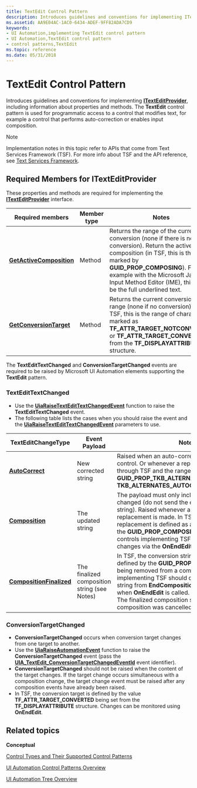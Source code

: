 ```yaml
---
title: TextEdit Control Pattern
description: Introduces guidelines and conventions for implementing ITextEditProvider, including information about properties and methods.
ms.assetid: AA9E04AC-1AC0-6434-ADEF-9FF82ADA7CD9
keywords:
- UI Automation,implementing TextEdit control pattern
- UI Automation,TextEdit control pattern
- control patterns,TextEdit
ms.topic: reference
ms.date: 05/31/2018
---
```


# TextEdit Control Pattern

Introduces guidelines and conventions for implementing [**ITextEditProvider**](/windows/desktop/api/uiautomationcore/nn-uiautomationcore-itexteditprovider), including information about properties and methods. The **TextEdit** control pattern is used for programmatic access to a control that modifies text, for example a control that performs auto-correction or enables input composition.

> [!Note]  
> Implementation notes in this topic refer to APIs that come from Text Services Framework (TSF). For more info about TSF and the API reference, see [Text Services Framework](/windows/desktop/TSF/text-services-framework).

 

## Required Members for **ITextEditProvider**

These properties and methods are required for implementing the [**ITextEditProvider**](/windows/desktop/api/uiautomationcore/nn-uiautomationcore-itexteditprovider) interface.



| Required members                                                              | Member type | Notes                                                                                                                                                                                                                                                                                   |
|-------------------------------------------------------------------------------|-------------|-----------------------------------------------------------------------------------------------------------------------------------------------------------------------------------------------------------------------------------------------------------------------------------------|
| [**GetActiveComposition**](/windows/desktop/api/UIAutomationCore/nf-uiautomationcore-itexteditprovider-getactivecomposition) | Method      | Returns the range of the current conversion (none if there is no conversion). Return the active composition (in TSF, this is the range marked by **GUID\_PROP\_COMPOSING**). For example with the Microsoft Japanese Input Method Editor (IME), this would be the full underlined text. |
| [**GetConversionTarget**](/windows/desktop/api/UIAutomationCore/nf-uiautomationcore-itexteditprovider-getconversiontarget)   | Method      | Returns the current conversion target range (none if no conversion). In TSF, this is the range of characters marked as **TF\_ATTR\_TARGET\_NOTCONVERTED** or **TF\_ATTR\_TARGET\_CONVERTED** from the **TF\_DISPLAYATTRIBUTE** structure.                                               |



 

The **TextEditTextChanged** and **ConversionTargetChanged** events are required to be raised by Microsoft UI Automation elements supporting the **TextEdit** pattern.

### **TextEditTextChanged**

-   Use the [**UiaRaiseTextEditTextChangedEvent**](/windows/desktop/api/UIAutomationCoreApi/nf-uiautomationcoreapi-uiaraisetextedittextchangedevent) function to raise the **TextEditTextChanged** event.
-   The following table lists the cases when you should raise the event and the [**UiaRaiseTextEditTextChangedEvent**](/windows/desktop/api/UIAutomationCoreApi/nf-uiautomationcoreapi-uiaraisetextedittextchangedevent) parameters to use.



| TextEditChangeType                                            | Event Payload                                | Notes                                                                                                                                                                                                                                                                                                                                                                                        |
|---------------------------------------------------------------|----------------------------------------------|----------------------------------------------------------------------------------------------------------------------------------------------------------------------------------------------------------------------------------------------------------------------------------------------------------------------------------------------------------------------------------------------|
| [**AutoCorrect**](/windows/desktop/api/UIAutomationCore/ne-uiautomationcore-texteditchangetype)          | New corrected string                         | Raised when an auto-correction is made by the control. Or whenever a replacement is made through TSF and the range has a **GUID\_PROP\_TKB\_ALTERNATES** value of **TKB\_ALTERNATES\_AUTOCORRECTION\_APPLIED**.<br/>                                                                                                                                                                   |
| [**Composition**](/windows/desktop/api/UIAutomationCore/ne-uiautomationcore-texteditchangetype)          | The updated string                           | The payload must only include the characters that changed (do not send the entire composition string). Raised whenever a composition replacement is made. In TSF, a composition replacement is defined as a replacement that has the **GUID\_PROP\_COMPOSING** flag set. Edit controls implementing TSF can monitor for these changes via the **OnEndEdit** notification.<br/>         |
| [**CompositionFinalized**](/windows/desktop/api/UIAutomationCore/ne-uiautomationcore-texteditchangetype) | The finalized composition string (see Notes) | In TSF, the conversion string being finalized is defined by the **GUID\_PROP\_COMPOSING** flag being removed from a composition. Edit controls implementing TSF should determine the finalized string from **EndComposition** and raise the event when **OnEndEdit** is called.<br/> The finalized composition string may be empty if composition was cancelled or deleted.<br/> |



 

### **ConversionTargetChanged**

-   **ConversionTargetChanged** occurs when conversion target changes from one target to another.
-   Use the [**UiaRaiseAutomationEvent**](/windows/desktop/api/UIAutomationCoreApi/nf-uiautomationcoreapi-uiaraiseautomationevent) function to raise the **ConversionTargetChanged** event (pass the [**UIA\_TextEdit\_ConversionTargetChangedEventId**](https://www.bing.com/search?q=**UIA\_TextEdit\_ConversionTargetChangedEventId**) event identifier).
-   **ConversionTargetChanged** should not be raised when the content of the target changes. If the target change occurs simultaneous with a composition change, the target change event must be raised after any composition events have already been raised.
-   In TSF, the conversion target is defined by the value **TF\_ATTR\_TARGET\_CONVERTED** being set from the **TF\_DISPLAYATTRIBUTE** structure. Changes can be monitored using **OnEndEdit**.

## Related topics

<dl> <dt>

**Conceptual**
</dt> <dt>

[Control Types and Their Supported Control Patterns](uiauto-controlpatternmapping.md)
</dt> <dt>

[UI Automation Control Patterns Overview](uiauto-controlpatternsoverview.md)
</dt> <dt>

[UI Automation Tree Overview](uiauto-treeoverview.md)
</dt> </dl>

 

